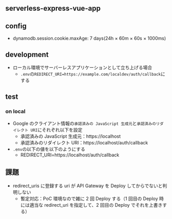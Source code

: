 ## serverless-express-vue-app

## config

- dynamodb.session.cookie.maxAge: 7 days(24h × 60m × 60s × 1000ms)

## development

- ローカル環境でサーバーレスアプリケーションとして立ち上げる場合
  - `.env`の`REDIRECT_URI=https://example.com/localdev/auth/callback`にする

## test

### on local

- Google のクライアント情報の`承認済みの JavaScript 生成元`と`承認済みのリダイレクト URI`にそれぞれ以下を設定
  - 承認済みの JavaScript 生成元：https://localhost
  - 承認済みのリダイレクト URI：https://localhost/auth/callback
- `.env`の以下の値を以下のようにする
  - REDIRECT_URI=https://localhost/auth/callback

## 課題

- redirect_uris に登録する uri が API Gateway を Deploy してからでないと判明しない
  - 暫定対応：PoC 環境なので雑に 2 回 Deploy する（1 回目の Deploy 時には適当な redirect_uri を指定して、2 回目の Deploy でそれを上書きする）
